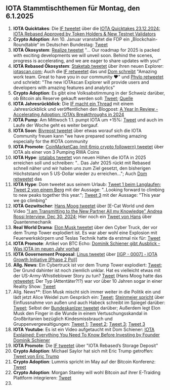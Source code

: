 ## IOTA Stammtischthemen für Montag, den 6.1.2025

1. **IOTA Quicktakes**: Die [IF tweetet](https://x.com/iota/status/1871133722218480018) über die [IOTA Quicktakes 23.12.2024: IOTA Rebased Approved by Token Holders & New Testnet Validators](https://www.youtube.com/watch?v=9N-oU0sFp5Q)
2. **Crypto Adoption**: Am 10. Januar vranstaltet die FDP ein „Blockchain-Roundtable“ im Deutschen Bundestag: [Tweet](https://x.com/BitcoinDACH/status/1873811698475479536)
3. **IOTA Ökosystem**: [Realize tweetet](https://x.com/realizefinance/status/1874749079290269822) "... Our roadmap for 2025 is packed with exciting developments we will unveil soon. Behind the scenes, progress is accelerating, and we are eager to share updates with you!"
4. **IOTA Rebased Ökosystem**: [Staketab tweetet](https://x.com/staketab/status/1873708313957056966) über ihren neuen Explorer: [iotascan.com](https://iotascan.com/testnet/news/733); Auch die [IF retweetet](https://x.com/iota/status/1873720601338147267) das und [Dom schreibt](https://x.com/DomSchiener/status/1873970691508457556) "Amazing work team. Great to have you in our community ❤️" und [Phylo retweetet](https://x.com/PhyloIota/status/1873714295193907388) und schriebt: "The new IOTAscan Explorer will provide users and developers with amazing features and analytics"
5. **Crypto Adoption**: Es gibt eine Volksabstimmung in der Schweiz darüber, ob Bitcoin als Reserve gekauft werden soll: [Tweet](https://x.com/BitcoinDACH/status/1874098322799288557); [Quelle](https://www.fedlex.admin.ch/eli/fga/2024/3277/de)
6. **IOTA Jahresrückblick**: Die [IF macht ein Thread](https://x.com/iota/status/1874093156783837394) mit einem Jahresrückblick und veröffentlichen den Blogpost: [A Year In Review - Accelerating Adoption: IOTA’s Breakthroughs in 2024](https://blog.iota.org/year-review-2024/)
7. **IOTA Pump**: Am Mittwoch 1.1. pumpt IOTA um +15%: [Tweet](https://x.com/Vrom14286662/status/1874528800148754860) und auch im Laufe der Woche geht es weiter bergauf.
8. **IOTA Soon**: [Bivreost tweetet](https://x.com/RodionVikol/status/1874856743890727378) über etwas worauf sich die IOTA Community freuen kann "we have prepared something amazing especially for the #IOTA community
9. **IOTA Promote**: [CoinMarketCap (mit 6mio crypto followern) tweetet](https://x.com/CoinMarketCap/status/1875093765905412276) über IOTA als einer von 3 Pumping RWA Coins
10. **IOTA Hype**: [iotalabs tweetet](https://vxtwitter.com/iotalabs_/status/1874093159505924394) von neuen Höhen die IOTA in 2025 erreichen soll und schreiben: ".. Das Jahr 2025 rückt mit Rebased schnell näher und wir haben uns zum Ziel gesetzt, den bisherigen Höchststand von 5 US-Dollar wieder zu erreichen..."; Auch [Dom retweetet](https://x.com/DomSchiener/status/1874100767470035358?mx=2) das
11. **IOTA Hype**: Dom tweetet aus seinem Urlaub: [Tweet 1 beim Langlaufen](https://x.com/DomSchiener/status/1874096941560455305); [Tweet 2 von einem Berg](https://x.com/DomSchiener/status/1874450783699345784) mit der Aussage: "..Looking forward to climbing to new peaks together this year."; [Tweet 3](https://x.com/DomSchiener/status/1875325354883321899) mit der Aussage: "This year we go climbing"
12. **IOTA Gezwitscher**: [Hans Moog tweetet](https://x.com/hus_qy/status/1873925192986091592) über [E-Cat World und dem Video ["I am Transmitting to the New Partner All my Knowledge" Andrea Rossi Interview, Dec 30, 2024](https://www.youtube.com/watch?v=gz6hEvsrq3A); Hier noch ein [Tweet von Hans](https://x.com/hus_qy/status/1873901632330858810) über Quantenmechanik
13. **Real World Drama**: [Elon Musk tweetet](https://x.com/elonmusk/status/1874558969802547611) über den Cyber Truck, der vor dem Trump Tower explodiert ist. Es war aber wohl eine Explosion mit Feuerwerkskörpern und Teslas Technik hatte da erstmal nix für: [Tweet](https://x.com/elonmusk/status/1874579547452269054)
14. **IOTA Promote**: Artikel von BTC Echo: [Dominik Schiener gibt Ausblick - Was IOTA im neuen Jahr vorhat](https://www.btc-echo.de/news/iota-ausblick-was-das-krypto-projekt-2025-vorhat-197174/)
15. **IOTA Governement Proposal**: [Linus tweetet](https://x.com/LinusNaumann/status/1875346671368015891) über [[IGP - 0007] - IOTA Growth Initiative [Phase 2 Poll]](https://govern.iota.org/t/igp-0007-iota-growth-initiative-phase-2-poll/1782)
16. **Allg. News**: Ein Cybertruck ist vor dem Trump Tower explodiert: [Tweet](https://x.com/CYBRCAB/status/1874537286857273798); Der Grund dahinter ist noch ziemlich unklar. Hat es vielleicht etwas mit der US-Army-Whistleblower Story zu tun? [Tweet](https://x.com/rosscoulthart/status/1875331740488921414) (Hans Moog hatte das [retweetet](https://x.com/rosscoulthart/status/1875341410830053445); Der Typ (Attentäter?!?) war vor über 10 Jahren sogar in einer Reality Show: [Tweet](https://x.com/Breaking911/status/1875335627191038121)
17. Allg. News**: Elon Musk mischt sich immer weiter in die Politik ein und lädt jetzt Alice Weidel zum Gespräch ein: [Tweet](https://x.com/elonmusk/status/1875201872283439199); [Steinmeier spricht](https://x.com/EvaHermanEx_ARD/status/1872657089824166363) über Einflussnahme von außen und auch Habeck schreibt im Spiegel darüber: [Tweet](https://x.com/AnAudretsch/status/1875160999743103238); Selbst der [Bundeskanlzer tweetet](https://x.com/Bundeskanzler/status/1875528399772643617) darüber; Außerdem legt Elon Musk den Finger in die Wunde in einem Vertuschungsskandal in Großbritanien bezüglich Kindesmissbrauch und Gruppenvergewaltigungen: [Tweet 1](https://x.com/elonmusk/status/1875243769039302778); [Tweet 2](https://x.com/elonmusk/status/1875246496247116067); [Tweet 3](https://x.com/visegrad24/status/1875223603605860526); [Tweet 3](https://x.com/elonmusk/status/1875145167633887358)
18. **IOTA Youtube**: Es ist ein Video aufgetaucht mit Dom Schiener: [IOTA Explained: Everything You Need To Know Before Investing by Founder Dominik Schiener](https://www.youtube.com/watch?v=TLgUIgw4zCk)
19. **IOTA Promote**: Die [IF tweetet](https://x.com/iota/status/1875180322934907321) über "IOTA Rebased’s Storage Deposit"
20. **Crypto Adoption**: Michael Saylor hat sich mit Eric Trump getroffen: [Tweet von Eric Trump](https://x.com/EricTrump/status/1875019622766031101)
21. **Crypto Adoption**: Lummis spricht im May auf der Bitcoin Konferenz: [Tweet](https://x.com/BitcoinMagazine/status/1874925689285304603)
22. **Crypto Adoption**: Morgan Stanley will wohl Bitcoin auf ihrer E-Traiding Plattform integrieren: [Tweet](https://x.com/BitcoinMagazine/status/1874819608638902538)
23. 
